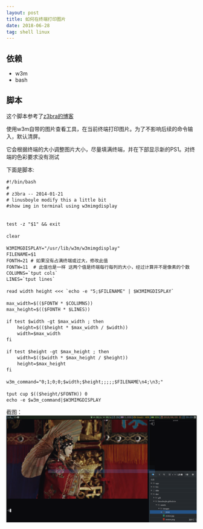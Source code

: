 ```yaml
---
layout: post
title: 如何在终端打印图片
date: 2018-06-28
tag: shell linux 
---
```


## 依赖
* w3m
* bash

## 脚本
这个脚本参考了[z3bra的博客](http://blog.z3bra.org/2014/01/images-in-terminal.html)

使用w3m自带的图片查看工具，在当前终端打印图片。为了不影响后续的命令输入，默认清屏。

它会根据终端的大小调整图片大小，尽量填满终端，并在下部显示新的PS1。对终端的色彩要求没有测试

下面是脚本:

```shell
#!/bin/bash
#
# z3bra -- 2014-01-21
# linusboyle modify this a little bit
#show img in terminal using w3mimgdisplay


test -z "$1" && exit

clear

W3MIMGDISPLAY="/usr/lib/w3m/w3mimgdisplay"
FILENAME=$1
FONTH=21 # 如果没有占满终端或过大，修改此值
FONTW=11  # 此值也是一样 这两个值是终端每行每列的大小，经过计算并不是像素的个数
COLUMNS=`tput cols`
LINES=`tput lines`

read width height <<< `echo -e "5;$FILENAME" | $W3MIMGDISPLAY`

max_width=$(($FONTW * $COLUMNS))
max_height=$(($FONTH * $LINES))

if test $width -gt $max_width ; then
    height=$(($height * $max_width / $width))
    width=$max_width
fi

if test $height -gt $max_height ; then
    width=$(($width * $max_height / $height))
    height=$max_height
fi

w3m_command="0;1;0;0;$width;$height;;;;;$FILENAME\n4;\n3;"

tput cup $(($height/$FONTH)) 0
echo -e $w3m_command|$W3MIMGDISPLAY
```

截图：![pic](/assets/images/2018/screen.png)
